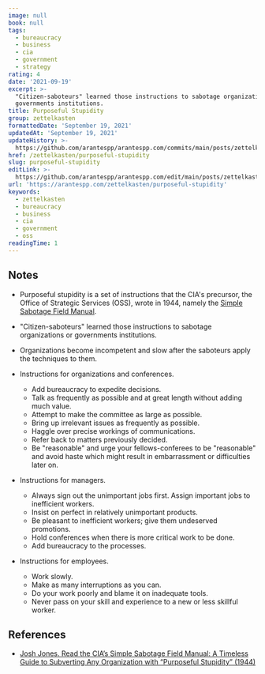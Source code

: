 ```yaml
---
image: null
book: null
tags:
  - bureaucracy
  - business
  - cia
  - government
  - strategy
rating: 4
date: '2021-09-19'
excerpt: >-
  "Citizen-saboteurs" learned those instructions to sabotage organizations or
  governments institutions.
title: Purposeful Stupidity
group: zettelkasten
formattedDate: 'September 19, 2021'
updatedAt: 'September 19, 2021'
updateHistory: >-
  https://github.com/arantespp/arantespp.com/commits/main/posts/zettelkasten/purposeful-stupidity.md
href: /zettelkasten/purposeful-stupidity
slug: purposeful-stupidity
editLink: >-
  https://github.com/arantespp/arantespp.com/edit/main/posts/zettelkasten/purposeful-stupidity.md
url: 'https://arantespp.com/zettelkasten/purposeful-stupidity'
keywords:
  - zettelkasten
  - bureaucracy
  - business
  - cia
  - government
  - oss
readingTime: 1
---
```


## Notes

- Purposeful stupidity is a set of instructions that the CIA's precursor, the Office of Strategic Services (OSS), wrote in 1944, namely the [Simple Sabotage Field Manual](https://www.gutenberg.org/files/26184/page-images/26184-images.pdf).

- "Citizen-saboteurs" learned those instructions to sabotage organizations or governments institutions.

- Organizations become incompetent and slow after the saboteurs apply the techniques to them.

- Instructions for organizations and conferences.

  - Add bureaucracy to expedite decisions.
  - Talk as frequently as possible and at great length without adding much value.
  - Attempt to make the committee as large as possible.
  - Bring up irrelevant issues as frequently as possible.
  - Haggle over precise workings of communications.
  - Refer back to matters previously decided.
  - Be "reasonable" and urge your fellows-conferees to be "reasonable" and avoid haste which might result in embarrassment or difficulties later on.

- Instructions for managers.

  - Always sign out the unimportant jobs first. Assign important jobs to inefficient workers.
  - Insist on perfect in relatively unimportant products.
  - Be pleasant to inefficient workers; give them undeserved promotions.
  - Hold conferences when there is more critical work to be done.
  - Add bureaucracy to the processes.

- Instructions for employees.
  - Work slowly.
  - Make as many interruptions as you can.
  - Do your work poorly and blame it on inadequate tools.
  - Never pass on your skill and experience to a new or less skillful worker.

## References

- [Josh Jones. Read the CIA’s Simple Sabotage Field Manual: A Timeless Guide to Subverting Any Organization with “Purposeful Stupidity” (1944)](https://www.openculture.com/2015/12/simple-sabotage-field-manual.html)
